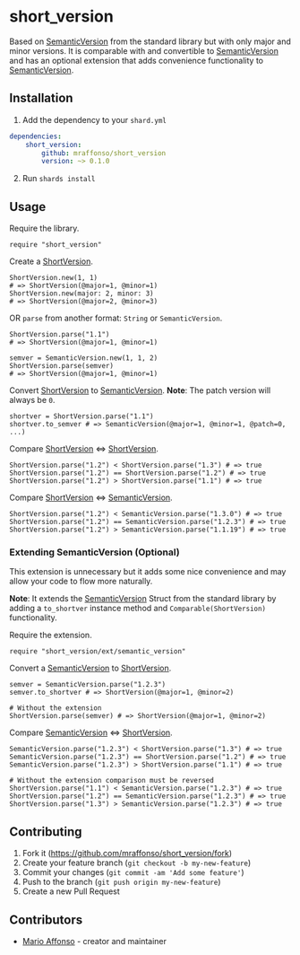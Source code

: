 # short_version

Based on [SemanticVersion] from the standard library but with only major and minor versions. It is comparable with and convertible to [SemanticVersion] and has an optional extension that adds convenience functionality to [SemanticVersion].

## Installation

1. Add the dependency to your `shard.yml`

```yaml
dependencies:
    short_version:
        github: mraffonso/short_version
        version: ~> 0.1.0
```

2. Run `shards install`

## Usage

Require the library.

```crystal
require "short_version"
```

Create a [ShortVersion].

```crystal
ShortVersion.new(1, 1)
# => ShortVersion(@major=1, @minor=1)
ShortVersion.new(major: 2, minor: 3)
# => ShortVersion(@major=2, @minor=3)
````

OR `parse` from another format: `String` or `SemanticVersion`.

```crystal
ShortVersion.parse("1.1")
# => ShortVersion(@major=1, @minor=1)

semver = SemanticVersion.new(1, 1, 2)
ShortVersion.parse(semver)
# => ShortVersion(@major=1, @minor=1)
````

Convert [ShortVersion] to [SemanticVersion]. **Note**: The patch version will always be `0`.

```crystal
shortver = ShortVersion.parse("1.1")
shortver.to_semver # => SemanticVersion(@major=1, @minor=1, @patch=0, ...)
```

Compare [ShortVersion] <=> [ShortVersion].

```crystal
ShortVersion.parse("1.2") < ShortVersion.parse("1.3") # => true
ShortVersion.parse("1.2") == ShortVersion.parse("1.2") # => true
ShortVersion.parse("1.2") > ShortVersion.parse("1.1") # => true
```

Compare [ShortVersion] <=> [SemanticVersion].

```crystal
ShortVersion.parse("1.2") < SemanticVersion.parse("1.3.0") # => true
ShortVersion.parse("1.2") == SemanticVersion.parse("1.2.3") # => true
ShortVersion.parse("1.2") > SemanticVersion.parse("1.1.19") # => true
```

### Extending SemanticVersion (Optional)

This extension is unnecessary but it adds some nice convenience and may allow your code to flow more naturally.

**Note**: It extends the [SemanticVersion] Struct from the standard library by adding a `to_shortver` instance method and `Comparable(ShortVersion)` functionality.

Require the extension.

```crystal
require "short_version/ext/semantic_version"
```

Convert a [SemanticVersion] to [ShortVersion].

```crystal
semver = SemanticVersion.parse("1.2.3")
semver.to_shortver # => ShortVersion(@major=1, @minor=2)

# Without the extension
ShortVersion.parse(semver) # => ShortVersion(@major=1, @minor=2)
```

Compare [SemanticVersion] <=> [ShortVersion].

```crystal
SemanticVersion.parse("1.2.3") < ShortVersion.parse("1.3") # => true
SemanticVersion.parse("1.2.3") == ShortVersion.parse("1.2") # => true
SemanticVersion.parse("1.2.3") > ShortVersion.parse("1.1") # => true

# Without the extension comparison must be reversed
ShortVersion.parse("1.1") < SemanticVersion.parse("1.2.3") # => true
ShortVersion.parse("1.2") == SemanticVersion.parse("1.2.3") # => true
ShortVersion.parse("1.3") > SemanticVersion.parse("1.2.3") # => true
```

## Contributing

1. Fork it (<https://github.com/mraffonso/short_version/fork>)
2. Create your feature branch (`git checkout -b my-new-feature`)
3. Commit your changes (`git commit -am 'Add some feature'`)
4. Push to the branch (`git push origin my-new-feature`)
5. Create a new Pull Request

## Contributors

- [Mario Affonso](https://github.com/mraffonso) - creator and maintainer

[ShortVersion]: https://github.com/mraffonso/short_version
[SemanticVersion]: https://crystal-lang.org/api/SemanticVersion.html
